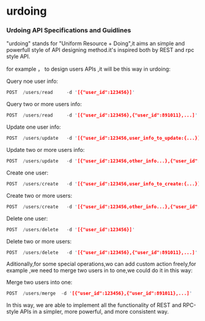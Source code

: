 # urdoing
### Urdoing API Specifications and Guidlines

"urdoing" stands for "Uniform Resource + Doing",it aims an simple and powerfull style of API designing method.it's inspired both  by REST and rpc style API.

for example ， to design  users APIs ,it will be this way in urdoing:

Query noe user info:
```rust
POST  /users/read     -d '[{"user_id":123456}]'
```
Query two or more users info:
```rust
POST  /users/read     -d '[{"user_id":123456},{"user_id":891011},...]'
```
Update one user info:
```rust
POST  /users/update   -d '[{"user_id":123456,user_info_to_update:{...}]'
```
Update two or more users info:
```rust
POST  /users/update   -d '[{"user_id":123456,other_info...},{"user_id":7891011,other_info...}]'
```
Create one user:
```rust
POST  /users/create   -d '[{"user_id":123456,user_info_to_create:{...}]'
```
Create two or more  users:
```rust
POST  /users/create   -d '[{"user_id":123456,other_info...},{"user_id":7891011,other_info...}]'
```
Delete one user:
```rust
POST  /users/delete   -d '[{"user_id":123456}]'
```
Delete two or more users:
```rust
POST  /users/delete   -d '[{"user_id":123456},{"user_id":891011},...]'
```
 
Aditionally,for some special operations,wo can add custom action freely,for example ,we need to merge two users in to one,we could do it in this way:

Merge two users into one:
```rust
POST  /users/merge  -d '[{"user_id":123456},{"user_id":891011},...]'
```

In this way, we are able to implement all the functionality of REST and RPC-style APIs in a simpler, more powerful, and more consistent way.
